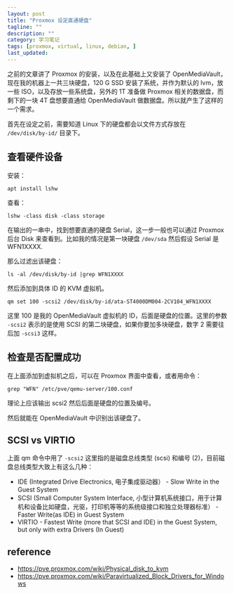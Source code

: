```yaml
---
layout: post
title: "Proxmox 设定直通硬盘"
tagline: ""
description: ""
category: 学习笔记
tags: [proxmox, virtual, linux, debian, ]
last_updated:
---
```


之前的文章讲了 Proxmox 的安装，以及在此基础上又安装了 OpenMediaVault，现在我的机器上一共三块硬盘，120 G SSD 安装了系统，并作为默认的 lvm，放一些 ISO，以及存放一些系统盘，另外的 1T 准备做 Proxmox 相关的数据盘，而剩下的一块 4T 盘想要直通给 OpenMediaVault 做数据盘。所以就产生了这样的一个需求。

首先在设定之前，需要知道 Linux 下的硬盘都会以文件方式存放在 `/dev/disk/by-id/` 目录下。

## 查看硬件设备
安装：

	apt install lshw

查看：

	lshw -class disk -class storage

在输出的一串中，找到想要直通的硬盘 Serial，这一步一般也可以通过 Proxmox 后台 Disk 来查看到。比如我的情况是第一块硬盘 `/dev/sda` 然后假设 Serial 是 WFN1XXXX.

那么过滤出该硬盘：

	ls -al /dev/disk/by-id |grep WFN1XXXX

然后添加到具体 ID 的 KVM 虚拟机。

	qm set 100 -scsi2 /dev/disk/by-id/ata-ST4000DM004-2CV104_WFN1XXXX

这里 100 是我的 OpenMediaVault 虚拟机的 ID，后面是硬盘的位置。这里的参数 `-scsi2` 表示的是使用 SCSI 的第二块硬盘，如果你要加多块硬盘，数字 2 需要往后加 `-scsi3` 这样。

## 检查是否配置成功
在上面添加到虚拟机之后，可以在 Proxmox 界面中查看，或者用命令：

	grep "WFN" /etc/pve/qemu-server/100.conf

理论上应该输出 scsi2 然后后面是硬盘的位置及编号。

然后就能在 OpenMediaVault 中识别出该硬盘了。

## SCSI vs VIRTIO
上面 qm 命令中用了 `-scsi2` 这里指的是磁盘总线类型 (scsi) 和编号 (2)，目前磁盘总线类型大致上有这么几种：

- IDE (Integrated Drive Electronics, 电子集成驱动器） - Slow Write in the Guest System
- SCSI (Small Computer System Interface, 小型计算机系统接口，用于计算机和设备比如硬盘，光驱，打印机等等的系统级接口和独立处理器标准） - Faster Write(as IDE) in Guest System
- VIRTIO - Fastest Write (more that SCSI and IDE) in the Guest System, but only with extra Drivers (In Guest)



## reference

- <https://pve.proxmox.com/wiki/Physical_disk_to_kvm>
- <https://pve.proxmox.com/wiki/Paravirtualized_Block_Drivers_for_Windows>
